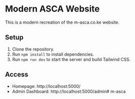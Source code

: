 # Modern ASCA Website

This is a modern recreation of the m-asca.co.ke website.

## Setup
1. Clone the repository.
2. Run `npm install` to install dependencies.
3. Run `npm run dev` to start the server and build Tailwind CSS.

## Access
- Homepage: http://localhost:5000/
- Admin Dashboard: http://localhost:5000/admin#   m - a s c a  
 